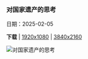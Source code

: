 ### 对国家遗产的思考

日期：2025-02-05

**下载**  |  [1920x1080](https://cn.bing.com/th?id=OHR.WhararikiBeach_ZH-CN7232913389_1920x1080.jpg)  |  [3840x2160](https://cn.bing.com/th?id=OHR.WhararikiBeach_ZH-CN7232913389_UHD.jpg)

![对国家遗产的思考](https://cn.bing.com/th?id=OHR.WhararikiBeach_ZH-CN7232913389_1920x1080.jpg "拱门群岛，瓦拉里基海滩，南岛，新西兰 (© Francesco Vaninetti/AWL/plainpicture)")

